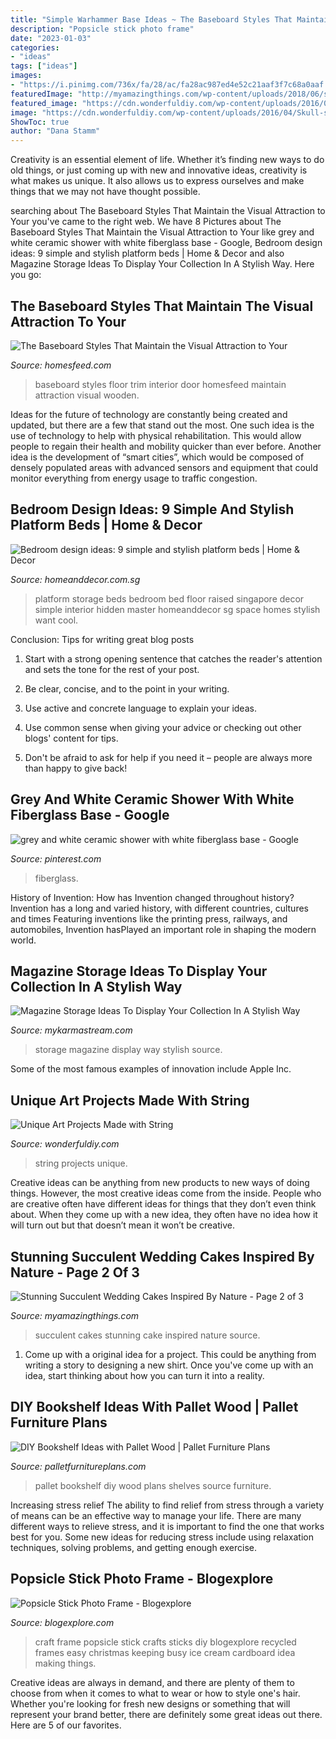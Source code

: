 ```yaml
---
title: "Simple Warhammer Base Ideas ~ The Baseboard Styles That Maintain The Visual Attraction To Your"
description: "Popsicle stick photo frame"
date: "2023-01-03"
categories:
- "ideas"
tags: ["ideas"]
images:
- "https://i.pinimg.com/736x/fa/28/ac/fa28ac987ed4e52c21aaf3f7c68a0aaf.jpg"
featuredImage: "http://myamazingthings.com/wp-content/uploads/2018/06/succulent-wedding-cake-7-.jpg"
featured_image: "https://cdn.wonderfuldiy.com/wp-content/uploads/2016/04/Skull-string-art.jpg"
image: "https://cdn.wonderfuldiy.com/wp-content/uploads/2016/04/Skull-string-art.jpg"
ShowToc: true
author: "Dana Stamm"
---
```



Creativity is an essential element of life. Whether it’s finding new ways to do old things, or just coming up with new and innovative ideas, creativity is what makes us unique. It also allows us to express ourselves and make things that we may not have thought possible.

	

		
searching about The Baseboard Styles That Maintain the Visual Attraction to Your you've came to the right web. We have 8 Pictures about The Baseboard Styles That Maintain the Visual Attraction to Your like grey and white ceramic shower with white fiberglass base - Google, Bedroom design ideas: 9 simple and stylish platform beds | Home &amp; Decor and also Magazine Storage Ideas To Display Your Collection In A Stylish Way. Here you go:
		
    
## The Baseboard Styles That Maintain The Visual Attraction To Your

<img loading=lazy src="https://homesfeed.com/wp-content/uploads/2015/07/baseboard-trim-styles-in-white-paired-with-turqouise-painted-wal-and-wooden-floor-plus-white-wooden-door.jpg" onerror="this.onerror=null;this.src='https://tse2.mm.bing.net/th?id=OIP.vFbWqtYwM-orS0SNI_OI5wHaKU&amp;pid=15.1';" alt="The Baseboard Styles That Maintain the Visual Attraction to Your">

_Source: homesfeed.com_

>baseboard styles floor trim interior door homesfeed maintain attraction visual wooden. 

	

Ideas for the future of technology are constantly being created and updated, but there are a few that stand out the most. One such idea is the use of technology to help with physical rehabilitation. This would allow people to regain their health and mobility quicker than ever before. Another idea is the development of “smart cities”, which would be composed of densely populated areas with advanced sensors and equipment that could monitor everything from energy usage to traffic congestion.

    
## Bedroom Design Ideas: 9 Simple And Stylish Platform Beds | Home &amp; Decor

<img loading=lazy src="http://www.homeanddecor.com.sg/sites/default/files/imagecache/hnd_revamp_1x1_large/blog/gallery_article/gallery_images/simple-platform-6.jpg" onerror="this.onerror=null;this.src='https://tse2.mm.bing.net/th?id=OIP.F-M0Y4827iuymNvtDsvqdgHaJs&amp;pid=15.1';" alt="Bedroom design ideas: 9 simple and stylish platform beds | Home &amp; Decor">

_Source: homeanddecor.com.sg_

>platform storage beds bedroom bed floor raised singapore decor simple interior hidden master homeanddecor sg space homes stylish want cool. 

	

Conclusion: Tips for writing great blog posts
1. Start with a strong opening sentence that catches the reader's attention and sets the tone for the rest of your post.
2. Be clear, concise, and to the point in your writing.

3. Use active and concrete language to explain your ideas. 
4. Use common sense when giving your advice or checking out other blogs' content for tips. 
5. Don't be afraid to ask for help if you need it – people are always more than happy to give back!

    
## Grey And White Ceramic Shower With White Fiberglass Base - Google

<img loading=lazy src="https://i.pinimg.com/736x/fa/28/ac/fa28ac987ed4e52c21aaf3f7c68a0aaf.jpg" onerror="this.onerror=null;this.src='https://tse1.mm.bing.net/th?id=OIP.yIBQHJqOR-D0y9DvmZ7EgQHaKF&amp;pid=15.1';" alt="grey and white ceramic shower with white fiberglass base - Google">

_Source: pinterest.com_

>fiberglass. 

	

History of Invention: How has Invention changed throughout history?
Invention has a long and varied history, with different countries, cultures and times Featuring inventions like the printing press, railways, and automobiles, Invention hasPlayed an important role in shaping the modern world.

    
## Magazine Storage Ideas To Display Your Collection In A Stylish Way

<img loading=lazy src="https://mykarmastream.com/wp-content/uploads/2017/07/magazine-storage-6-535x804.jpg" onerror="this.onerror=null;this.src='https://tse3.mm.bing.net/th?id=OIP.4f_3L7qJ9z6CAm2eOirAHAHaLI&amp;pid=15.1';" alt="Magazine Storage Ideas To Display Your Collection In A Stylish Way">

_Source: mykarmastream.com_

>storage magazine display way stylish source. 

	

Some of the most famous examples of innovation include Apple Inc.

    
## Unique Art Projects Made With String

<img loading=lazy src="https://cdn.wonderfuldiy.com/wp-content/uploads/2016/04/Skull-string-art.jpg" onerror="this.onerror=null;this.src='https://tse1.mm.bing.net/th?id=OIP.uCkiTuLjEyb-NbXN7xKPwAHaLG&amp;pid=15.1';" alt="Unique Art Projects Made with String">

_Source: wonderfuldiy.com_

>string projects unique. 

	

Creative ideas can be anything from new products to new ways of doing things. However, the most creative ideas come from the inside. People who are creative often have different ideas for things that they don’t even think about. When they come up with a new idea, they often have no idea how it will turn out but that doesn’t mean it won’t be creative.

    
## Stunning Succulent Wedding Cakes Inspired By Nature - Page 2 Of 3

<img loading=lazy src="http://myamazingthings.com/wp-content/uploads/2018/06/succulent-wedding-cake-7-.jpg" onerror="this.onerror=null;this.src='https://tse3.mm.bing.net/th?id=OIP.5hQp6bCSxsMS06B-zFSOnwHaLF&amp;pid=15.1';" alt="Stunning Succulent Wedding Cakes Inspired By Nature - Page 2 of 3">

_Source: myamazingthings.com_

>succulent cakes stunning cake inspired nature source. 

	

1. Come up with a original idea for a project. This could be anything from writing a story to designing a new shirt. Once you've come up with an idea, start thinking about how you can turn it into a reality. 

    
## DIY Bookshelf Ideas With Pallet Wood | Pallet Furniture Plans

<img loading=lazy src="http://palletfurnitureplans.com/wp-content/uploads/2013/09/pallet-bookshelf-8.jpg" onerror="this.onerror=null;this.src='https://tse4.mm.bing.net/th?id=OIP.5LEbcKgB9KUvqeiyefrJkgHaJ6&amp;pid=15.1';" alt="DIY Bookshelf Ideas with Pallet Wood | Pallet Furniture Plans">

_Source: palletfurnitureplans.com_

>pallet bookshelf diy wood plans shelves source furniture. 

	

Increasing stress relief
The ability to find relief from stress through a variety of means can be an effective way to manage your life. There are many different ways to relieve stress, and it is important to find the one that works best for you. Some new ideas for reducing stress include using relaxation techniques, solving problems, and getting enough exercise.

    
## Popsicle Stick Photo Frame - Blogexplore

<img loading=lazy src="https://blogexplore.com/wp-content/uploads/2012/05/popsicle_craft_stick_photo_frame.jpg" onerror="this.onerror=null;this.src='https://tse4.mm.bing.net/th?id=OIP.GqTRNjXJIS6iwUGnkkoaiAHaFk&amp;pid=15.1';" alt="Popsicle Stick Photo Frame - Blogexplore">

_Source: blogexplore.com_

>craft frame popsicle stick crafts sticks diy blogexplore recycled frames easy christmas keeping busy ice cream cardboard idea making things. 

	

Creative ideas are always in demand, and there are plenty of them to choose from when it comes to what to wear or how to style one's hair. Whether you're looking for fresh new designs or something that will represent your brand better, there are definitely some great ideas out there. Here are 5 of our favorites.

